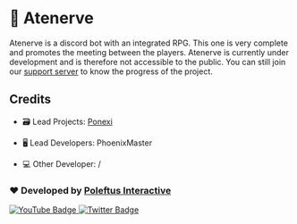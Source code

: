# 🧙 Atenerve

Atenerve is a discord bot with an integrated RPG. This one is very complete and promotes the meeting between the players. Atenerve is currently under development and is therefore not accessible to the public. You can still join our [support server](https://discord.gg/CrQ7UTN8am) to know the progress of the project.

## Credits

* 🗃️ Lead Projects: [Ponexi](https://github.com/PoNexiOFF)
* <p>🖥️ Lead Developers: PhoenixMaster</h3>
* <p>💻 Other Developer: /</h3>

### ❤️ Developed by [Poleftus Interactive](https://discord.gg/CrQ7UTN8am)

<div id="badges">
  <a href="https://www.youtube.com/@poleftusinteractive/">
    <img src="https://img.shields.io/badge/YouTube-red?style=for-the-badge&logo=youtube&logoColor=white" alt="YouTube Badge"/>
  </a>
  <a href="https://twitter.com/poleftus">
    <img src="https://img.shields.io/badge/Twitter-blue?style=for-the-badge&logo=twitter&logoColor=white" alt="Twitter Badge"/>
  </a>
</div>
